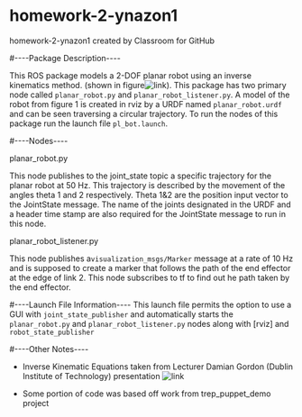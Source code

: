 # homework-2-ynazon1
homework-2-ynazon1 created by Classroom for GitHub

#----Package Description----

This ROS package models a 2-DOF planar robot using an inverse kinematics method. (shown in figure![link](http://nu-msr.github.io/embedded-course-site/public/images/two-link-robot-mls.png)). This package has two primary node called `planar_robot.py` and `planar_robot_listener.py`. A model of the robot from figure 1 is created in rviz by a URDF named `planar_robot.urdf` and can be seen traversing a circular trajectory. To run the nodes of this package run the launch file `pl_bot.launch`.

#----Nodes----

planar_robot.py

This node publishes to the joint_state topic a specific trajectory for the planar robot at 50 Hz. This trajectory is described by the movement of the angles theta 1 and 2 respectively. Theta 1&2 are the position input vector to the JointState message. The name of the joints designated in the URDF and a header time stamp are also required for the JointState message to run in this node.

planar_robot_listener.py

This node publishes a`visualization_msgs/Marker` message at a rate of 10 Hz and is supposed to create a marker that follows the path of the end effector at the edge of link 2. This node subscribes to tf to find out he path taken by the end effector.

#----Launch File Information----
This launch file permits the option to use a GUI with `joint_state_publisher` and automatically starts the `planar_robot.py` and `planar_robot_listener.py` nodes along with [rviz] and `robot_state_publisher`

#----Other Notes----
* Inverse Kinematic Equations taken from Lecturer Damian Gordon (Dublin Institute of Technology) presentation ![link](http://www.slideshare.net/DamianGordon1/forward-kinematics)

* Some portion of code was based off work from trep_puppet_demo project




